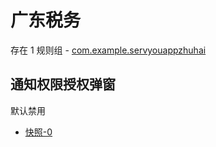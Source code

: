 # 广东税务

存在 1 规则组 - [com.example.servyouappzhuhai](/src/apps/com.example.servyouappzhuhai.ts)

## 通知权限授权弹窗

默认禁用

- [快照-0](https://i.gkd.li/import/13440721)
